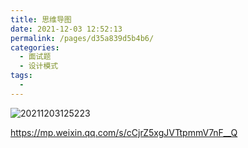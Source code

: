 ```yaml
---
title: 思维导图
date: 2021-12-03 12:52:13
permalink: /pages/d35a839d5b4b6/
categories:
  - 面试题
  - 设计模式
tags:
  - 
---
```


![20211203125223](https://cdn.jsdelivr.net/gh/wu529778790/image/blog/20211203125223.png)

<https://mp.weixin.qq.com/s/cCjrZ5xgJVTtpmmV7nF__Q>

<!-- more -->